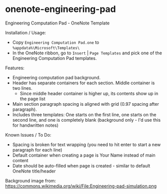 # onenote-engineering-pad
Engineering Computation Pad - OneNote Template

Installation / Usage:
- Copy `Engineering Computation Pad.one` to `%appdata%\Microsoft\Templates\`
- In the OneNote ribbon, go to `Insert` | `Page Templates` and pick one of the Engineering Computation Pad templates.

Features:
- Engineering computation pad background.
- Header has separate containers for each section.  Middle container is two lines.
  - Since middle header container is higher up, its contents show up in the page list
- Main section paragraph spacing is aligned with grid (0.97 spacing after paragraph).
- Includes three templates: One starts on the first line, one starts on the second line, and one is completely blank (background only - I'd use this for handwritten notes)

Known Issues / To Do:
- Spacing is broken for text wrapping (you need to hit enter to start a new paragraph for each line)
- Default container when creating a page is Your Name instead of main content
- Date should be auto-filled when page is created - similar to default OneNote title/header

Background image from:
https://commons.wikimedia.org/wiki/File:Engineering-pad-simulation.png